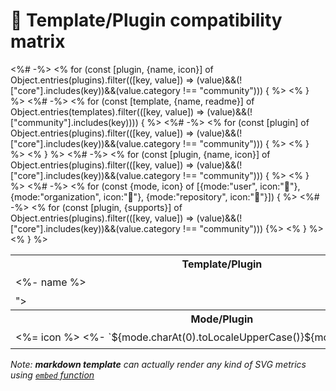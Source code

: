 # 🧰 Template/Plugin compatibility matrix

<table>
  <tr>
    <th nowrap="nowrap">Template/Plugin</th><%# -%>
    <% for (const [plugin, {name, icon}] of Object.entries(plugins).filter(([key, value]) => (value)&&(!["core"].includes(key))&&(value.category !== "community"))) { %>
    <th nowrap="nowrap" align="center" title="<%= name %>"><%= icon %></th><% } %>
  </tr><%# -%>
  <% for (const [template, {name, readme}] of Object.entries(templates).filter(([key, value]) => (value)&&(!["community"].includes(key)))) { %>
  <tr>
    <td nowrap="nowrap"><%- name %></td><%# -%>
    <% for (const [plugin] of Object.entries(plugins).filter(([key, value]) => (value)&&(!["core"].includes(key))&&(value.category !== "community"))) { %>
    <td nowrap="nowrap" align="center" data-plugin="<%= plugin %>"><%= {true:"✔️", false:"❌", embed:"✓"}[readme.compatibility[plugin]] %></td><% } %>
  </tr><% } %>
  <tr>
    <td colspan="<%= Object.entries(plugins).filter(([key, value]) => (value)&&(!["core"].includes(key))&&(value.category !== "community")).length %>"></td>
  </tr>
  <tr>
    <th nowrap="nowrap">Mode/Plugin</th><%# -%>
    <% for (const [plugin, {name, icon}] of Object.entries(plugins).filter(([key, value]) => (value)&&(!["core"].includes(key))&&(value.category !== "community"))) { %>
    <th nowrap="nowrap" align="center" title="<%= name %>"><%= icon %></th><% } %>
  </tr><%# -%>
  <% for (const {mode, icon} of [{mode:"user", icon:"👤"}, {mode:"organization", icon:"👥"}, {mode:"repository", icon:"📓"}]) { %>
  <tr>
    <td nowrap="nowrap"><%= icon %> <%- `${mode.charAt(0).toLocaleUpperCase()}${mode.substring(1)}` %></td><%# -%>
    <% for (const [plugin, {supports}] of Object.entries(plugins).filter(([key, value]) => (value)&&(!["core"].includes(key))&&(value.category !== "community"))) {%>
    <td nowrap="nowrap" align="center" data-plugin="<%= plugin %>"><%= supports.includes(mode) ? "✔️" : "❌" %></td><% } %>
  </tr><% } %>
</table>

*Note: **markdown template** can actually render any kind of SVG metrics using [`embed` function](https://github.com/siosios/metrics/blob/master/source/templates/markdown/example.md#embedding-svg-metrics)*
